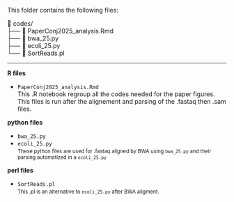 

This folder contains the following files:  

📂 codes/  
├── 📄 PaperConj2025_analysis.Rmd  
├── 📄 bwa_25.py  
├── 📄 ecoli_25.py  
└── 📄 SortReads.pl  

____

**R files**
- `PaperConj2025_analysis.Rmd`    
This .R notebook regroup all the codes needed for the paper figures. This files is run after the alignement and parsing of the .fastaq then .sam files.


**python files**
- `bwa_25.py`
- `ecoli_25.py`  
<small> These python files are used for .fastaq aligned by BWA using `bwa_25.py` and their parsing automatized in a `ecoli_25.py` </small>

**perl files**  
- `SortReads.pl`  
<small> This .pl is an alternative to `ecoli_25.py` after BWA aligment. </small>

